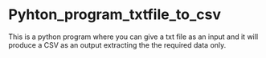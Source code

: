 # Pyhton_program_txtfile_to_csv
This is a python program where you can give a txt file as an input and it will produce a CSV as an output extracting the the required data only.
